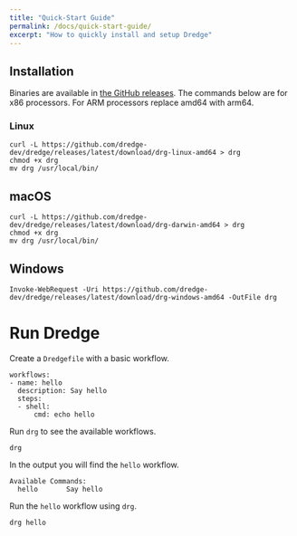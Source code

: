```yaml
---
title: "Quick-Start Guide"
permalink: /docs/quick-start-guide/
excerpt: "How to quickly install and setup Dredge"
---
```


## Installation

Binaries are available in [the GitHub releases](https://github.com/dredge-dev/dredge/releases). The commands below are for x86 processors. For ARM processors replace amd64 with arm64.

### Linux

```
curl -L https://github.com/dredge-dev/dredge/releases/latest/download/drg-linux-amd64 > drg
chmod +x drg
mv drg /usr/local/bin/
```

## macOS

```
curl -L https://github.com/dredge-dev/dredge/releases/latest/download/drg-darwin-amd64 > drg
chmod +x drg
mv drg /usr/local/bin/
```

## Windows

```
Invoke-WebRequest -Uri https://github.com/dredge-dev/dredge/releases/latest/download/drg-windows-amd64 -OutFile drg
```

# Run Dredge

Create a `Dredgefile` with a basic workflow.

```
workflows:
- name: hello
  description: Say hello
  steps:
  - shell:
      cmd: echo hello
```

Run `drg` to see the available workflows.

```
drg
```

In the output you will find the `hello` workflow.

```
Available Commands:
  hello       Say hello
```

Run the `hello` workflow using `drg`.

```
drg hello
```
